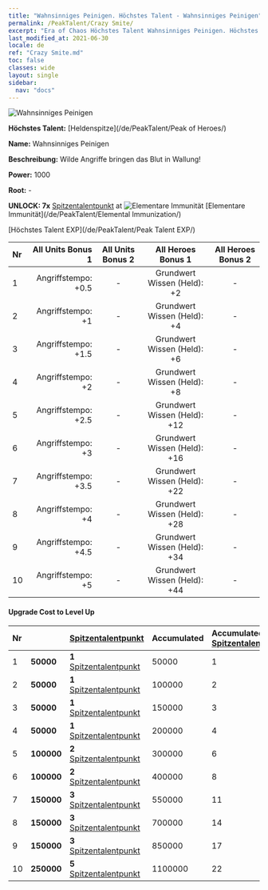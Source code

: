 ```yaml
---
title: "Wahnsinniges Peinigen. Höchstes Talent - Wahnsinniges Peinigen"
permalink: /PeakTalent/Crazy Smite/
excerpt: "Era of Chaos Höchstes Talent Wahnsinniges Peinigen. Höchstes Talent Wahnsinniges Peinigen. Wahnsinniges Peinigen"
last_modified_at: 2021-06-30
locale: de
ref: "Crazy Smite.md"
toc: false
classes: wide
layout: single
sidebar:
  nav: "docs"
---
```


  ![Wahnsinniges Peinigen](/images/pt/talent_1005.png)

  **Höchstes Talent:** [Heldenspitze](/de/PeakTalent/Peak of Heroes/)

  **Name:** Wahnsinniges Peinigen

  **Beschreibung:** Wilde Angriffe bringen das Blut in Wallung!

  **Power:** 1000

  **Root:** -

  **UNLOCK: 7x** [Spitzentalentpunkt](/ItemsDE/con_934/) at ![Elementare Immunität](/images/pt/talent_1004.png) [Elementare Immunität](/de/PeakTalent/Elemental Immunization/)

  [Höchstes Talent EXP](/de/PeakTalent/Peak Talent EXP/)

  | Nr | All Units Bonus 1 | All Units Bonus 2 | All Heroes Bonus 1 | All Heroes Bonus 2 |
  |:---|--------------:|:-------------:|:-------------:|:-------------:|
  | 1 | Angriffstempo: +0.5 | - | Grundwert Wissen (Held): +2 | - |
  | 2 | Angriffstempo: +1 | - | Grundwert Wissen (Held): +4 | - |
  | 3 | Angriffstempo: +1.5 | - | Grundwert Wissen (Held): +6 | - |
  | 4 | Angriffstempo: +2 | - | Grundwert Wissen (Held): +8 | - |
  | 5 | Angriffstempo: +2.5 | - | Grundwert Wissen (Held): +12 | - |
  | 6 | Angriffstempo: +3 | - | Grundwert Wissen (Held): +16 | - |
  | 7 | Angriffstempo: +3.5 | - | Grundwert Wissen (Held): +22 | - |
  | 8 | Angriffstempo: +4 | - | Grundwert Wissen (Held): +28 | - |
  | 9 | Angriffstempo: +4.5 | - | Grundwert Wissen (Held): +34 | - |
  | 10 | Angriffstempo: +5 | - | Grundwert Wissen (Held): +44 | - |


#### Upgrade Cost to Level Up

  | Nr | <i class="fas fa-coins"/> | [Spitzentalentpunkt](/ItemsDE/con_934/) | Accumulated <i class="fas fa-coins"/> | Accumulated [Spitzentalentpunkt](/ItemsDE/con_934/) |
  |:---|:--------------|:-------------|:-------------|:-------------|
  | 1 | **50000** | **1** [Spitzentalentpunkt](/ItemsDE/con_934/) | 50000 | 1 |
  | 2 | **50000** | **1** [Spitzentalentpunkt](/ItemsDE/con_934/) | 100000 | 2 |
  | 3 | **50000** | **1** [Spitzentalentpunkt](/ItemsDE/con_934/) | 150000 | 3 |
  | 4 | **50000** | **1** [Spitzentalentpunkt](/ItemsDE/con_934/) | 200000 | 4 |
  | 5 | **100000** | **2** [Spitzentalentpunkt](/ItemsDE/con_934/) | 300000 | 6 |
  | 6 | **100000** | **2** [Spitzentalentpunkt](/ItemsDE/con_934/) | 400000 | 8 |
  | 7 | **150000** | **3** [Spitzentalentpunkt](/ItemsDE/con_934/) | 550000 | 11 |
  | 8 | **150000** | **3** [Spitzentalentpunkt](/ItemsDE/con_934/) | 700000 | 14 |
  | 9 | **150000** | **3** [Spitzentalentpunkt](/ItemsDE/con_934/) | 850000 | 17 |
  | 10 | **250000** | **5** [Spitzentalentpunkt](/ItemsDE/con_934/) | 1100000 | 22 |
